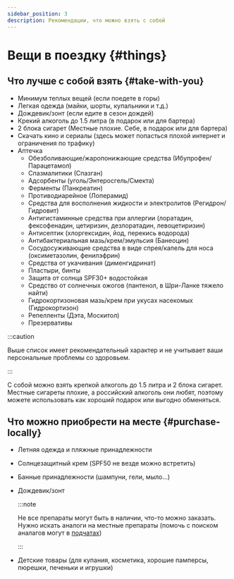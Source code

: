 ```yaml
---
sidebar_position: 3
description: Рекомендации, что можно взять с собой
---
```


# Вещи в поездку {#things}

## Что лучше с собой взять {#take-with-you}

- Минимум теплых вещей (если поедете в горы)
- Легкая одежда (майки, шорты, купальники и т.д.)
- Дождевик/зонт (если едите в сезон дождей)
- Крекий алкоголь до 1.5 литра (в подарок или для бартера)
- 2 блока сигарет (Местные плохие. Себе, в подарок или для бартера)
- Скачать кино и сериалы (здесь может попасться плохой интернет и ограничения по трафику)
- Аптечка
  - Обезболивающие/жаропонижающие средства (Ибупрофен/Парацетамол)
  - Спазмалитики (Спазган)
  - Адсорбенты (уголь/Энтеросгель/Смекта)
  - Ферменты (Панкреатин)
  - Противодиарейное (Лоперамид)
  - Средства для восполнения жидкости и электролитов (Регидрон/Гидровит)
  - Антигистаминные средства при аллергии (лоратадин, фексофенадин, цетиризин, дезлоратадин, левоцетиризин)
  - Антисептик (хлоргексидин, йод, перекись водорода)
  - Антибактериальная мазь/крем/эмульсия (Банеоцин)
  - Сосудосуживающие средства в виде спрея/капель для носа (оксиметазолин, фенилэфрин)
  - Средства от укачивания (дименгидринат)
  - Пластыри, бинты
  - Защита от солнца SPF30+ водостойкая
  - Средство от солнечных ожогов (пантенол, в Шри-Ланке тяжело найти)
  - Гидрокортизоновая мазь/крем при укусах насекомых (Гидрокортизон)
  - Репелленты (Дэта, Москитол)
  - Презервативы

:::caution

Выше список имеет рекомендательный характер и не учитывает ваши персональные проблемы со здоровьем.

:::

С собой можно взять крепкой алкоголь до 1.5 литра и 2 блока сигарет. Местные сигареты плохие, а российский алкоголь они любят, поэтому можете использовать как хороший подарок или выгодно обменяться.

## Что можно приобрести на месте {#purchase-locally}

- Летняя одежда и пляжные принадлежности
- Солнцезащитный крем (SPF50 не везде можно встретить)
- Банные принадлежности (шампуни, гели, мыло...)
- Дождевик/зонт
  
  :::note
  
  Не все препараты могут быть в наличии, что-то можно заказать. Нужно искать аналоги на местные препараты (помочь с поиском аналагов могут в [подчатах](../chats.md#чаты))
  
  :::
- Детские товары (для купания, косметика, хорошие памперсы, пюрешки, печеньки и игрушки)
